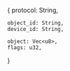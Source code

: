 {
    protocol: String,
    
    object_id: String,
    device_id: String,

    object: Vec<u8>,
    flags: u32,
}